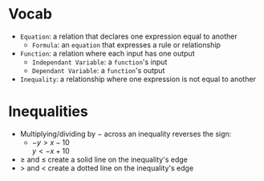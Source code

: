 # Vocab
- `Equation`: a relation that declares one expression equal to another
	- `Formula`: an `equation` that expresses a rule or relationship
- `Function`: a relation where each input has one output
	- `Independant Variable`: a `function`'s input
	- `Dependant Variable`: a `function`'s output
- `Inequality`: a relationship where one expression is not equal to another

# Inequalities
- Multiplying/dividing by $-$ across an inequality reverses the sign:
	- $-y>x-10$<br>$y<-x+10$
- $\ge$ and $\le$ create a solid line on the inequality's edge
- $>$ and $<$ create a dotted line on the inequality's edge
